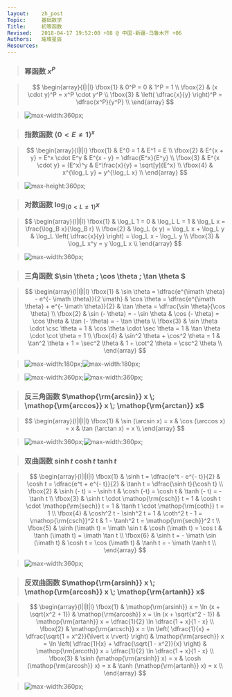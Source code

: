 ```yaml
---
layout:    zh_post
Topic:     基础数学
Title:     初等函数
Revised:   2018-04-17 19:52:00 +08 @ 中国-新疆-乌鲁木齐 +06
Authors:   璀璨星辰
Resources:
---
```


> ### 幂函数 $x^P$

> $$
> \begin{array}{l|l|l}
> \fbox{1} & 0^P = 0                                          & 1^P = 1 \\
> \fbox{2} & (x \cdot y)^P = x^P \cdot y^P \\
> \fbox{3} & \left( \dfrac{x}{y} \right)^P = \dfrac{x^P}{y^P} \\
> \end{array}
> $$
>

> ![max-width:360px;](figures/Power_Functions.svg)

> ### 指数函数 $\langle 0 \lt E \ne 1 \rangle^x$

> $$
> \begin{array}{l|l|l}
> \fbox{1} & E^0 = 1                     & E^1 = E \\
> \fbox{2} & E^{x + y} = E^x \cdot E^y   & E^{x - y} = \dfrac{E^x}{E^y} \\
> \fbox{3} & E^{x \cdot y} = (E^x)^y     & E^\frac{x}{y} = \sqrt[y]{E^x} \\
> \fbox{4} & x^{\log_L y} = y^{\log_L x} \\
> \end{array}
> $$
>

> ![max-height:360px;](figures/Exponential_Functions.svg)

> ### 对数函数 $\log_{\langle 0 \lt L \ne 1 \rangle} x$

> $$
> \begin{array}{l|l|l}
> \fbox{1} & \log_L 1 = 0                       & \log_L L = 1                                             & \log_L x = \frac{\log_B x}{\log_B r} \\
> \fbox{2} & \log_L (x y) = \log_L x + \log_L y & \log_L \left( \dfrac{x}{y} \right) = \log_L x - \log_L y \\
> \fbox{3} & \log_L x^y = y \log_L x \\
> \end{array}
> $$
>

> ![max-width:360px;](figures/Logarithmic_Functions.svg)

> ### 三角函数 $\sin \theta \; \cos \theta \; \tan \theta $

> $$
> \begin{array}{l|l|l|l}
> \fbox{1} & \sin \theta = \dfrac{e^{\imath \theta} - e^{- \imath \theta}}{2 \imath} & \cos \theta = \dfrac{e^{\imath \theta} + e^{- \imath \theta}}{2} & \tan \theta = \dfrac{\sin \theta}{\cos \theta} \\
> \fbox{2} & \sin (- \theta) = - \sin \theta                                         & \cos (- \theta) = \cos \theta                                    & \tan (- \theta) = - \tan \theta \\
> \fbox{3} & \sin \theta \cdot \csc \theta = 1                                       & \cos \theta \cdot \sec \theta = 1                                & \tan \theta \cdot \cot \theta = 1 \\
> \fbox{4} &  \sin^2 \theta + \cos^2 \theta = 1                                      & \tan^2 \theta + 1 = \sec^2 \theta                                & 1 + \cot^2 \theta = \csc^2 \theta \\
> \end{array}
> $$
>

> ![max-width:180px;](figures/Trigonometry.svg)![max-width:180px;](figures/Trigonometric_Functions.svg)

> ![max-width:360px;](figures/Trigonometric_Functions_1.svg)![max-width:360px;](figures/Trigonometric_Functions_2.svg)

> ### 反三角函数 $\mathop{\rm{arcsin}} x \; \mathop{\rm{arccos}} x \; \mathop{\rm{arctan}} x$

> $$
> \begin{array}{l|l|l|l}
> \fbox{1} & \sin (\arcsin x) = x & \cos (\arccos x) = x & \tan (\arctan x) = x \\
> \end{array}
> $$
>

> ![max-width:360px;](figures/Inverse_Trigonometric_Functions_1.svg)![max-width:360px;](figures/Inverse_Trigonometric_Functions_2.svg)

> ### 双曲函数 $\sinh t \; \cosh t \; \tanh t$

> $$
> \begin{array}{l|l|l|l}
> \fbox{1} & \sinh t = \dfrac{e^t - e^{- t}}{2}     & \cosh t = \dfrac{e^t + e^{- t}}{2}     & \tanh t = \dfrac{\sinh t}{\cosh t} \\
> \fbox{2} & \sinh (- t) = - \sinh t                & \cosh (-t) = \cosh t                   & \tanh (- t) = - \tanh t \\
> \fbox{3} & \sinh t \cdot \mathop{\rm{csch}} t = 1 & \cosh t \cdot \mathop{\rm{sech}} t = 1 & \tanh t \cdot \mathop{\rm{coth}} t = 1 \\
> \fbox{4} & \cosh^2 t - \sinh^2 t = 1              & \coth^2 t - 1 = \mathop{\rm{csch}}^2 t & 1 - \tanh^2 t = \mathop{\rm{sech}}^2 t \\
> \fbox{5} & \sinh (\imath t) = \imath \sin t       & \cosh (\imath t) = \cos t              & \tanh (\imath t) = \imath \tan t \\
> \fbox{6} & \sinh t = - \imath \sin (\imath t)     & \cosh t = \cos (\imath t)              & \tanh t = - \imath \tanh t \\
> \end{array}
> $$
>

> ![max-width:360px;](figures/Hyperbolic_Functions.svg)

> ### 反双曲函数 $\mathop{\rm{arsinh}} x \; \mathop{\rm{arcosh}} x \; \mathop{\rm{artanh}} x$

> $$
> \begin{array}{l|l|l|l}
> \fbox{1} & \mathop{\rm{arsinh}} x = \ln (x + \sqrt{x^2 + 1})                                                  & \mathop{\rm{arcosh}} x = \ln (x + \sqrt{x^2 - 1})                                    & \mathop{\rm{artanh}} x = \dfrac{1}{2} \ln \dfrac{1 + x}{1 - x} \\
> \fbox{2} & \mathop{\rm{arcsch}} x = \ln \left( \dfrac{1}{x} + \dfrac{\sqrt{1 + x^2}}{\lvert x \rvert} \right) & \mathop{\rm{arsech}} x = \ln \left( \dfrac{1}{x} + \dfrac{\sqrt{1 - x^2}}{x} \right) & \mathop{\rm{arcoth}} x = \dfrac{1}{2} \ln \dfrac{1 + x}{1 - x} \\
> \fbox{3} & \sinh (\mathop{\rm{arsinh}} x) = x                                                                 & \cosh (\mathop{\rm{arcosh}} x) = x                                                   & \tanh (\mathop{\rm{artanh}} x) = x \\
> \end{array}
> $$
>

> ![max-width:360px;](figures/Inverse_Hyperbolic_Functions.svg)